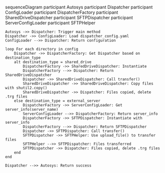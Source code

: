sequenceDiagram
    participant Autosys
    participant Dispatcher
    participant ConfigLoader
    participant DispatcherFactory
    participant SharedDriveDispatcher
    participant SFTPDispatcher
    participant ServerConfigLoader
    participant SFTPHelper

    Autosys ->> Dispatcher: Trigger main method
    Dispatcher ->> ConfigLoader: Load dispatcher_config.yaml
    ConfigLoader -->> Dispatcher: Return configuration

    loop For each directory in config
        Dispatcher ->> DispatcherFactory: Get Dispatcher based on destination_type
        alt destination_type = shared_drive
            DispatcherFactory ->> SharedDriveDispatcher: Instantiate
            DispatcherFactory -->> Dispatcher: Return SharedDriveDispatcher
            Dispatcher ->> SharedDriveDispatcher: Call transfer()
            SharedDriveDispatcher ->> SharedDriveDispatcher: Copy files with shutil2.copy()
            SharedDriveDispatcher ->> Dispatcher: Files copied, delete .trg files
        else destination_type = external_server
            DispatcherFactory ->> ServerConfigLoader: Get server_info(server_name)
            ServerConfigLoader -->> DispatcherFactory: Return server_info
            DispatcherFactory ->> SFTPDispatcher: Instantiate with server_info
            DispatcherFactory -->> Dispatcher: Return SFTPDispatcher
            Dispatcher ->> SFTPDispatcher: Call transfer()
            SFTPDispatcher ->> SFTPHelper: Use upload_file() to transfer files
            SFTPHelper -->> SFTPDispatcher: Files transferred
            SFTPDispatcher ->> Dispatcher: Files copied, delete .trg files
        end
    end

    Dispatcher -->> Autosys: Return success
